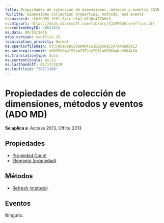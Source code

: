 ```yaml
---
title: Propiedades de colección de dimensiones, métodos y eventos (ADO MD)
TOCTitle: Dimensions collection properties, methods, and events
ms:assetid: c5bf0d35-ff61-541c-c541-d186c45706e9
ms:mtpsurl: https://msdn.microsoft.com/library/JJ249966(v=office.15)
ms:contentKeyID: 48547615
ms.date: 09/18/2015
mtps_version: v=office.15
localization_priority: Normal
ms.openlocfilehash: 6f3795a06955b994b4561b8b36ec50734be98d13
ms.sourcegitcommit: d6695c94415fa47952ee7961a69660abc0904434
ms.translationtype: Auto
ms.contentlocale: es-ES
ms.lasthandoff: 01/17/2019
ms.locfileid: "28711108"
---
```

# <a name="dimensions-collection-properties-methods-and-events-ado-md"></a>Propiedades de colección de dimensiones, métodos y eventos (ADO MD)


**Se aplica a**: Access 2013, Office 2013

## <a name="properties"></a>Propiedades

- [Propiedad Count](count-property-ado.md)
- [Elemento (propiedad)](item-property-ado.md)

## <a name="methods"></a>Métodos

- [Refresh (método)](refresh-method-ado.md)

## <a name="events"></a>Eventos

Ninguno.

